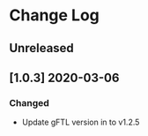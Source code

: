 
# Change Log

## Unreleased

## [1.0.3] 2020-03-06

### Changed
  -  Update gFTL version in to v1.2.5

